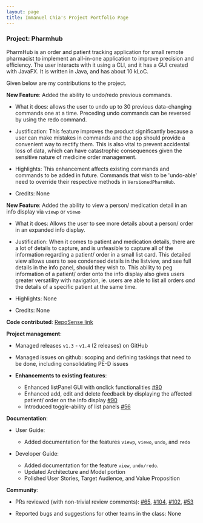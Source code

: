 ```yaml
---
layout: page
title: Immanuel Chia's Project Portfolio Page
---
```


### Project: Pharmhub

PharmHub is an order and patient tracking application for small remote pharmacist to implement an all-in-one application to improve precision and efficiency.
The user interacts with it using a CLI, and it has a GUI created with JavaFX. It is written in Java, and has about 10 kLoC.

Given below are my contributions to the project.

**New Feature**: Added the ability to undo/redo previous commands.

* What it does: allows the user to undo up to 30 previous data-changing commands one at a time. Preceding undo commands can be reversed by using the redo command.

* Justification: This feature improves the product significantly because a user can make mistakes in commands and the app should provide a convenient way to rectify them. This is also vital to prevent accidental loss of data, which can have catastrophic consequences given the sensitive nature of medicine order management.

* Highlights: This enhancement affects existing commands and commands to be added in future. Commands that wish to be 'undo-able' need to override their respective methods in `VersionedPharmHub`.

* Credits: None

**New Feature**: Added the ability to view a person/ medication detail in an info display via `viewp` or `viewo`

* What it does: Allows the user to see more details about a person/ order in an expanded info display.

* Justification: When it comes to patient and medication details, there are a lot of details to capture, and is unfeasible to capture all of the information regarding a patient/ order in a small list card. This detailed view allows users to see condensed details in the listview, and see full details in the info panel, should they wish to. This ability to peg information of a patient/ order onto the info display also gives users greater versatility with navigation, ie. users are able to list all orders *and* the details of a specific patient at the same time.

* Highlights: None

* Credits: None

**Code contributed**: [RepoSense link](https://nus-cs2103-ay2324s1.github.io/tp-dashboard/?search=heeaz&breakdown=false&sort=groupTitle%20dsc&sortWithin=title&since=2023-09-22&timeframe=commit&mergegroup=&groupSelect=groupByRepos)

**Project management**:
* Managed releases `v1.3` - `v1.4` (2 releases) on GitHub
* Managed issues on github: scoping and defining taskings that need to be done, including consolidating PE-D issues

* **Enhancements to existing features**:
  * Enhanced listPanel GUI with onclick functionalities [#90](https://github.com/AY2324S1-CS2103T-W08-4/tp/pull/90)
  * Enhanced add, edit and delete feedback by displaying the affected patient/ order on the info display [#90](https://github.com/AY2324S1-CS2103T-W08-4/tp/pull/90)
  * Introduced toggle-ability of list panels [#56](https://github.com/AY2324S1-CS2103T-W08-4/tp/pull/56)


**Documentation**:

* User Guide:

  * Added documentation for the features `viewp`, `viewo`, `undo`, and `redo`

* Developer Guide:

  * Added documentation for the feature `view`, `undo/redo`.
  * Updated Architecture and Model portion
  * Polished User Stories, Target Audience, and Value Proposition

**Community**:

* PRs reviewed (with non-trivial review comments): [\#65](https://github.com/AY2324S1-CS2103T-W08-4/tp/pull/65), [\#104](https://github.com/AY2324S1-CS2103T-W08-4/tp/pull/104), [\#102](https://github.com/AY2324S1-CS2103T-W08-4/tp/pull/102), [\#53](https://github.com/AY2324S1-CS2103T-W08-4/tp/pull/53)

* Reported bugs and suggestions for other teams in the class: None
